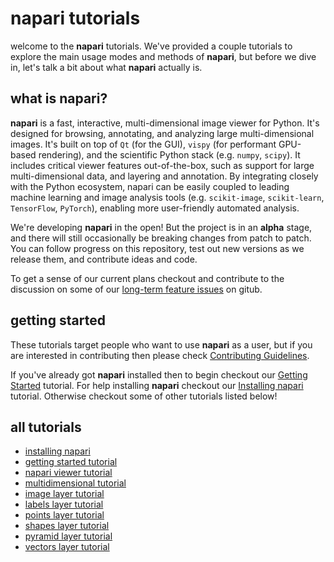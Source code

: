 # napari tutorials

welcome to the **napari** tutorials. We've provided a couple tutorials to
explore the main usage modes and methods of **napari**, but before we dive
in, let's talk a bit about what **napari** actually is.

## what is napari?

**napari** is a fast, interactive, multi-dimensional image viewer for Python. It's designed for browsing, annotating, and analyzing large multi-dimensional images. It's built on top of `Qt` (for the GUI), `vispy` (for performant GPU-based rendering), and the scientific Python stack (e.g. `numpy`, `scipy`). It includes critical viewer features out-of-the-box, such as support for large multi-dimensional data, and layering and annotation. By integrating closely with the Python ecosystem, napari can be easily coupled to leading machine learning and image analysis tools (e.g. `scikit-image`, `scikit-learn`, `TensorFlow`, `PyTorch`), enabling more user-friendly automated analysis.

We're developing **napari** in the open! But the project is in an **alpha** stage, and there will still occasionally be breaking changes from patch to patch. You can follow progress on this repository, test out new versions as we release them, and contribute ideas and code.

To get a sense of our current plans checkout and contribute to the discussion on some of our [long-term feature issues](https://github.com/napari/napari/issues?q=is%3Aissue+is%3Aopen+label%3A%22long-term+feature%22) on gitub.

## getting started

These tutorials target people who want to use
**napari** as a user, but if you are interested in contributing then
please check [Contributing Guidelines](../CONTRIBUTING.md).

If you've already got **napari** installed then to begin checkout our [Getting Started](getting_started.md) tutorial. For help installing **napari** checkout our [Installing napari](installation.md) tutorial. Otherwise checkout some of other tutorials listed below!

## all tutorials

- [installing napari](installation.md)
- [getting started tutorial](getting_started.md)
- [napari viewer tutorial](viewer.md)
- [multidimensional tutorial](multidimensional_dimensional.md)
- [image layer tutorial](image.md)
- [labels layer tutorial](labels.md)
- [points layer tutorial](points.md)
- [shapes layer tutorial](shapes.md)
- [pyramid layer tutorial](pyramid.md)
- [vectors layer tutorial](vectors.md)
